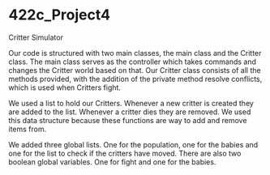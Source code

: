 # 422c_Project4
Critter Simulator

Our code is structured with two main classes, the main class and the Critter class. The main class serves as the controller which takes commands and changes the Critter world based on that. Our Critter class consists of all the methods provided, with the addition of the private method resolve conflicts, which is used when Critters fight. 

We used a list to hold our Critters. Whenever a new critter is created they are added to the list. Whenever a critter dies they are removed. We used this data structure because these functions are way to add and remove items from. 

We added three global lists. One for the population, one for the babies and one for the list to check if the critters have moved. There are also two boolean global variables. One for fight and one for the babies.
